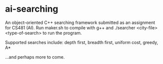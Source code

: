ai-searching
============

An object-oriented C++ searching framework submitted as an assignment for CS481 (AI). Run maker.sh to compile with g++ and ./searcher &lt;city-file> &lt;type-of-search> to run the program.

Supported searches include:
depth first,
breadth first,
uniform cost,
greedy,
A*

...and perhaps more to come. 
